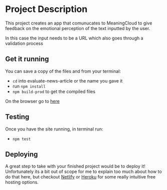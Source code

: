 # Project Description

This project creates an app that comunucates to MeaningCloud to give feedback on the emotional perception of the text inputted by the user.

In this case the input needs to be a URL which also goes through a validation process

## Get it running

You can save a copy of the files and from your terminal:

- `cd` into evaluate-news-article or the name you gave it
- run `npm install`
- `npm build-prod` to get the compiled files

On the browser go to [here](http://localhost:8081/)

## Testing

Once you have the site running, in terminal run:
- `npm test`

## Deploying

A great step to take with your finished project would be to deploy it! Unfortunately its a bit out of scope for me to explain too much about how to do that here, but checkout [Netlify](https://www.netlify.com/) or [Heroku](https://www.heroku.com/) for some really intuitive free hosting options.
